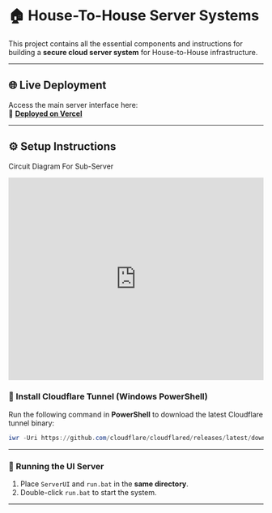 # 🏠 House-To-House Server Systems

This project contains all the essential components and instructions for building a **secure cloud server system** for House-to-House infrastructure.

---

## 🌐 Live Deployment  
Access the main server interface here:  
🔗 [**Deployed on Vercel**](https://hthss-user-ui.vercel.app/)

---

## ⚙️ Setup Instructions

Circuit Diagram For Sub-Server

<div style="position: relative; width: 100%; padding-top: calc(max(56.25%, 400px));">
  <iframe src="https://app.cirkitdesigner.com/project/9add52d5-1fe5-44a5-991c-8d9071a3059a?view=interactive_preview" style="position: absolute; top: 0; left: 0; width: 100%; height: 100%; border: none;"></iframe>
</div>


### 🔸 Install Cloudflare Tunnel (Windows PowerShell)

Run the following command in **PowerShell** to download the latest Cloudflare tunnel binary:

```powershell
iwr -Uri https://github.com/cloudflare/cloudflared/releases/latest/download/cloudflared-windows-amd64.exe -OutFile cloudflared.exe
```

---

### 🔸 Running the UI Server

1. Place `ServerUI` and `run.bat` in the **same directory**.
2. Double-click `run.bat` to start the system.

---

